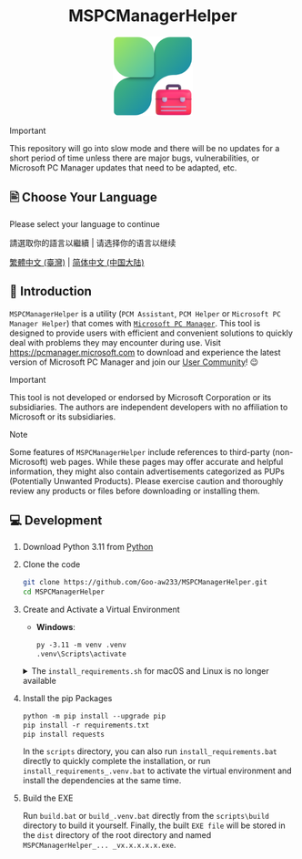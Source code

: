 <div align=center>

# MSPCManagerHelper
<img src="./src/assets/MSPCManagerHelper.png" width="140" height="140"/>
</div>

> [!IMPORTANT]
> This repository will go into slow mode and there will be no updates for a short period of time unless there are major bugs, vulnerabilities, or Microsoft PC Manager updates that need to be adapted, etc.

## 🖹 Choose Your Language

Please select your language to continue

請選取你的語言以繼續 | 请选择你的语言以继续

[繁體中文 (臺灣)](./README.zh-tw.md) | [简体中文 (中国大陆)](./README.zh-cn.md)

## 👏 Introduction

`MSPCManagerHelper` is a utility (`PCM Assistant`, `PCM Helper` or `Microsoft PC Manager Helper`) that comes with [`Microsoft PC Manager`](https://apps.microsoft.com/detail/9PM860492SZD). This tool is designed to provide users with efficient and convenient solutions to quickly deal with problems they may encounter during use.
Visit <https://pcmanager.microsoft.com> to download and experience the latest version of Microsoft PC Manager and join our [User Community](https://mspcmanager.github.io/mspcm-docs/appendix/social-accounts.html)! 😉

> [!IMPORTANT]
> This tool is not developed or endorsed by Microsoft Corporation or its subsidiaries. The authors are independent developers with no affiliation to Microsoft or its subsidiaries.

> [!NOTE]
> Some features of `MSPCManagerHelper` include references to third-party (non-Microsoft) web pages. While these pages may offer accurate and helpful information, they might also contain advertisements categorized as PUPs (Potentially Unwanted Products). Please exercise caution and thoroughly review any products or files before downloading or installing them.

## 💻 Development

1. Download Python 3.11 from [Python](https://www.python.org/downloads)

2. Clone the code

    ```bash
    git clone https://github.com/Goo-aw233/MSPCManagerHelper.git
    cd MSPCManagerHelper
    ```

3. Create and Activate a Virtual Environment

    - **Windows**:

        ```Batch
        py -3.11 -m venv .venv
        .venv\Scripts\activate
        ```

    <details>
    <summary>The <code>install_requirements.sh</code> for macOS and Linux is no longer available</summary>

    - **macOS / Linux**:

        ```bash
        python3 -m venv .venv
        source .venv/bin/activate
        ```

    </details>

4. Install the pip Packages

    ```Batch
    python -m pip install --upgrade pip
    pip install -r requirements.txt
    pip install requests
    ```

    In the `scripts` directory, you can also run `install_requirements.bat` directly to quickly complete the installation, or run `install_requirements_.venv.bat` to activate the virtual environment and install the dependencies at the same time.

5. Build the EXE

    Run `build.bat` or `build_.venv.bat` directly from the `scripts\build` directory to build it yourself.
    Finally, the built `EXE file` will be stored in the `dist` directory of the root directory and named `MSPCManagerHelper_... _vx.x.x.x.x.exe`.
